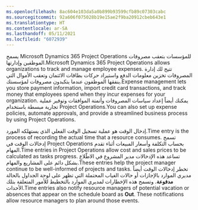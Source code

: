 ```yaml
---
ms.openlocfilehash: 8ac604e103da5a0b899b93599cfb89c07303cabc
ms.sourcegitcommit: 92a606f075028b19e15ae2f9ba20912cbeb643e1
ms.translationtype: HT
ms.contentlocale: ar-SA
ms.lasthandoff: 05/11/2021
ms.locfileid: "6072939"
---
```

<span data-ttu-id="f5511-101">يسمح Microsoft Dynamics 365 Project Operations للمؤسسات بتعقب مصروفات الموظفين وإدارتها.</span><span class="sxs-lookup"><span data-stu-id="f5511-101">Microsoft Dynamics 365 Project Operations allows organizations to track and manage employee expenses.</span></span> <span data-ttu-id="f5511-102">تتيح لك إدارة المصروفات تخزين معلومات الدفع واستيراد حركات بطاقات الائتمان وتعقب الأموال التي ينفقها الموظفون عندما يتكبدون مصروفات لمؤسستك.</span><span class="sxs-lookup"><span data-stu-id="f5511-102">Expense management lets you store payment information, import credit card transactions, and track money that employees spend when they incur expenses for your organization.</span></span> <span data-ttu-id="f5511-103">يمكنك أيضاً إعداد سياسات المصروفات وأتمتة الموافقات وتوفير عملية تجارية مبسطة باستخدام Project Operations.</span><span class="sxs-lookup"><span data-stu-id="f5511-103">You can also set up expense policies, automate approvals, and provide a streamlined business process by using Project Operations.</span></span>

<span data-ttu-id="f5511-104">إدخال الوقت هو عملية تسجيل الوقت الفعلي الذي يستهلكه المورد.</span><span class="sxs-lookup"><span data-stu-id="f5511-104">Time entry is the process of recording the actual time that a resource consumes.</span></span> <span data-ttu-id="f5511-105">تسمح إدخالات الوقت في Project Operations بحساب التكلفة وأسعار المبيعات أثناء تقدم المهام.</span><span class="sxs-lookup"><span data-stu-id="f5511-105">Time entries in Project Operations allow cost and sales prices to be calculated as tasks progress.</span></span> <span data-ttu-id="f5511-106">تساعد هذه الإدخالات مدير المشروع في الاطّلاع بشكل دائم على المشاريع والمهام.</span><span class="sxs-lookup"><span data-stu-id="f5511-106">These entries help the project manager continue to be well-informed of projects and tasks.</span></span> <span data-ttu-id="f5511-107">تخطر إدخالات الوقت أيضاً مديري الموارد بالإجازات أو حالات الغياب المحتملة التي تظهر على لوحة الجداول بالحالة **مدفوعة**. وتسمح هذه الإخطارات لمديري الموارد بالتخطيط للأمور المتعلقة بتلك الأحداث.</span><span class="sxs-lookup"><span data-stu-id="f5511-107">Time entries also notify resource managers of potential vacation or absences that appear on the schedule board as **Out**. These notifications allow resource managers to plan around those events.</span></span>

